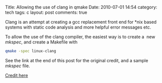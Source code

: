 Title: Allowing the use of clang in qmake
Date: 2010-07-01 14:54
category: tech
tags: c
layout: post
comments: true



Clang is an attempt at creating a gcc replacement front end for \*nix
based systems with static code analysis and more helpful error messages
etc.

To allow the use of the clang compiler, the easiest way is to create a 
new *mkspec*, and create a Makefile with


``` bash
qmake -spec linux-clang
```


See the link at the end of this post for the original credit, and a
sample *mkspec* file.

[Credit here](https://www.freehackers.org/thomas/2010/01/10/playing-with-clang-and-qt/)
